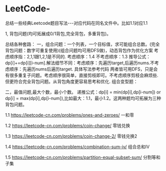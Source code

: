 # LeetCode-
总结一些经典Leetcode题目写法---对应代码在同名文件中。比如1.1对应1.1

1, 背包问题(均可拓展成0/1背包,完全背包，多重背包)。

总结各种套路：
一，组合问题：一个列表，一个目标值，求可能组合总数。(完全背包问题：数字可重复使用)(组合问题均可用DFS做)，动态背包作为优化方案
    考虑顺序指：2,1,1跟1,2,1是不同的.
    考虑顺序：1.4  不考虑顺序：1.3  推导公式：dp[i]+=dp[i][i-num].解法细节不同：考虑顺序：先遍历target,后遍历nums.不考虑顺序：先遍历nums后遍历target. 具体写法参考代码
    两者皆可用DFS，只是会有很多重复子问题。考虑顺序很简单，直接剪枝即可。不考虑顺序剪枝会麻烦些.但更符合完全背包问题。从背包角度更容易思考和优化.
    组合变型题：
    
二，最值问题,最大个数，最小个数。
    递推公式：dp[i] = min(dp[i],dp[i-num]) or dp[i] = max(dp[i],dp[i-num]),比如最大：1.1，最小1.2。这两种题均可拓展为三种背包问题。


1.1 https://leetcode-cn.com/problems/ones-and-zeroes/  一和零

1.2 https://leetcode-cn.com/problems/coin-change/   零钱兑换

1.3 https://leetcode-cn.com/problems/coin-change-2/ 零钱兑换2

1.4 https://leetcode-cn.com/problems/combination-sum-iv/ 组合总和IV

1.5 https://leetcode-cn.com/problems/partition-equal-subset-sum/ 分割等和子集
